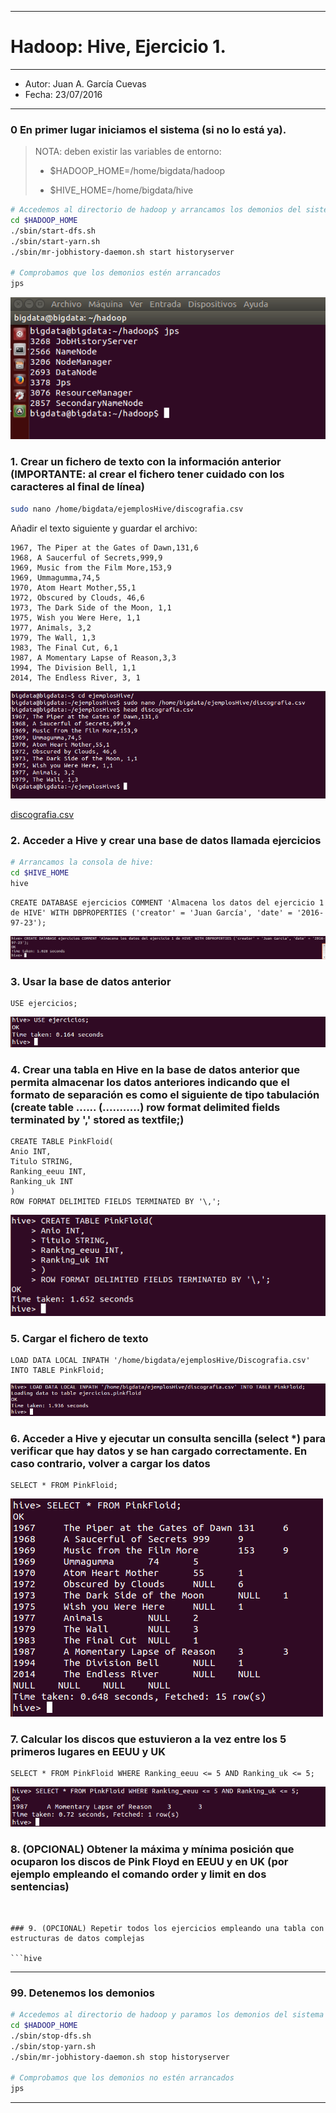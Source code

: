***
# Hadoop: Hive, Ejercicio 1.
***
- Autor: Juan A. García Cuevas
- Fecha: 23/07/2016
***

### 0 En primer lugar iniciamos el sistema (si no lo está ya).

>
>NOTA: deben existir las variables de entorno:
>
>- $HADOOP_HOME=/home/bigdata/hadoop
>
>- $HIVE_HOME=/home/bigdata/hive
>

```bash
# Accedemos al directorio de hadoop y arrancamos los demonios del sistema
cd $HADOOP_HOME
./sbin/start-dfs.sh
./sbin/start-yarn.sh
./sbin/mr-jobhistory-daemon.sh start historyserver

# Comprobamos que los demonios estén arrancados
jps
```

![Demonios Hadoop](images/DemoniosHadoop.png)

### 1. Crear un fichero de texto con la información anterior (IMPORTANTE: al crear el fichero tener cuidado con los caracteres al final de línea)

```bash
sudo nano /home/bigdata/ejemplosHive/discografia.csv
```
Añadir el texto siguiente y guardar el archivo:

    1967, The Piper at the Gates of Dawn,131,6
    1968, A Saucerful of Secrets,999,9
    1969, Music from the Film More,153,9
    1969, Ummagumma,74,5
    1970, Atom Heart Mother,55,1
    1972, Obscured by Clouds, 46,6
    1973, The Dark Side of the Moon, 1,1
    1975, Wish you Were Here, 1,1
    1977, Animals, 3,2
    1979, The Wall, 1,3
    1983, The Final Cut, 6,1
    1987, A Momentary Lapse of Reason,3,3
    1994, The Division Bell, 1,1
    2014, The Endless River, 3, 1

![Fichero de discografia](images/hive2-01.png)

[discografia.csv](data/discografia.csv)

### 2. Acceder a Hive y crear una base de datos llamada ejercicios

```bash
# Arrancamos la consola de hive:
cd $HIVE_HOME
hive
```

```hive
CREATE DATABASE ejercicios COMMENT 'Almacena los datos del ejercicio 1 de HIVE' WITH DBPROPERTIES ('creator' = 'Juan García', 'date' = '2016-97-23');
```

![Create database](images/hive2-02.png)

### 3. Usar la base de datos anterior

```hive
USE ejercicios;
```

![Use database](images/hive2-03.png)

### 4. Crear una tabla en Hive en la base de datos anterior que permita almacenar los datos anteriores indicando que el formato de separación es como el siguiente de tipo tabulación (create table ...... (...........) row format delimited fields terminated by ',' stored as textfile;)

```hive
CREATE TABLE PinkFloid(
Anio INT, 
Titulo STRING, 
Ranking_eeuu INT, 
Ranking_uk INT
)
ROW FORMAT DELIMITED FIELDS TERMINATED BY '\,';

```

![Create table](images/hive2-04.png)

### 5. Cargar el fichero de texto

```hive
LOAD DATA LOCAL INPATH '/home/bigdata/ejemplosHive/Discografia.csv' INTO TABLE PinkFloid;
```

![Load data](images/hive2-05.png)

### 6. Acceder a Hive y ejecutar un consulta sencilla (select *) para verificar que hay datos y se han cargado correctamente. En caso contrario, volver a cargar los datos

```hive
SELECT * FROM PinkFloid;
```

![Select data](images/hive2-06.png)

### 7. Calcular los discos que estuvieron a la vez entre los 5 primeros lugares en EEUU y UK

```hive
SELECT * FROM PinkFloid WHERE Ranking_eeuu <= 5 AND Ranking_uk <= 5;
```

![Select data](images/hive2-07.png)

### 8. (OPCIONAL) Obtener la máxima y mínima posición que ocuparon los discos de Pink Floyd en EEUU y en UK (por ejemplo empleando el comando order y limit en dos sentencias)

```hive


### 9. (OPCIONAL) Repetir todos los ejercicios empleando una tabla con estructuras de datos complejas

```hive
```

***

### 99. Detenemos los demonios

```bash
# Accedemos al directorio de hadoop y paramos los demonios del sistema
cd $HADOOP_HOME
./sbin/stop-dfs.sh
./sbin/stop-yarn.sh
./sbin/mr-jobhistory-daemon.sh stop historyserver

# Comprobamos que los demonios no estén arrancados
jps
```

***
